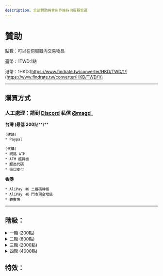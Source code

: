 ```yaml
---
description: 全部贊助將會用作維持伺服器營運
---
```


# 贊助

點數：可以在伺服器内交易物品

臺幣：1TWD:1點

港幣：1HKD:[https://www.findrate.tw/converter/HKD/TWD/1/](https://www.findrate.tw/converter/HKD/TWD/1/)

***

## 購買方式

### 人工處理：請到 [Discord](https://discord.gg/5vS4vdf) 私信 [@magd\_](https://discordapp.com/users/528891881577381899)

**台灣 (最低 300**點**)**

```
(建議)
* Paypal
```

```
(代購)
* 網路 ATM 
* ATM 櫃員機
* 超商代碼
* 街口支付
```

**香港**

```
* AliPay HK 二維碼轉帳 
* AliPay HK 門市現金增值 
* 轉數快
```

***

## 階級：

<details>

<summary>一階 (200點)</summary>



### 特權

<pre><code><strong>» 在告示牌上使用顔色代碼
</strong>» 在聊天室使用顔色代碼
» 拍賣場上架 7 件物品
» 物流區塊限制：150
» 階級專屬稱號
» 階級專屬禮包
</code></pre>

### 禮包

家具幣 x20、寵物幣 x20、自選史萊姆寵物、

![](<.gitbook/assets/image (14).png>)

### 指令

```
» 使用 /hat - 將手上物品戴在頭上
» 使用 /feed - 回滿飽食度
» 使用 /heal - 回滿血量及解除藥水效果
» 使用 /craft - 打開合成台
» 使用 /nickname - 更改顯示的ID
» 使用 /cartographytable - 打開製圖台
» 使用 /smithingtable - 打開鍛造台
```

</details>

<details>

<summary>二階 (800點)</summary>

### 特權

<pre><code><strong>» 在告示牌上使用顔色代碼
</strong><strong>» 在聊天室使用顔色代碼
</strong>» 拍賣場上架 7 件物品
» 物流區塊限制：250
<strong>» 登入時自動簽到
</strong>» 階級專屬稱號
» 階級專屬禮包
</code></pre>

### 禮包

家具幣 x80、寵物幣 x80、自選史萊姆寵物、區塊加載器x2

![](<.gitbook/assets/image (16).png>)

### 指令

```
» 使用 /hat - 將手上物品戴在頭上
» 使用 /feed - 回滿飽食度
» 使用 /heal - 回滿血量及解除藥水效果
» 使用 /craft - 打開合成台
» 使用 /cartographytable - 打開製圖台
» 使用 /smithingtable - 打開鍛造台
» 使用 /stonecutter - 打開切石機
» 使用 /grindstone - 打開砂輪
» 使用 /anvil - 打開鐵砧
» 使用 /loom - 打開紡織機
» 使用 /ec - 打開鍛造台
» 使用 /ptime - 更改個人遊戲顯示時間
» 使用 /pweather - 更改個人遊戲顯示天氣
» 使用 /near - 查看附近玩家
```

</details>

<details>

<summary>三階 (2000點)</summary>

### 特權

物流每區塊：200

```
» 在告示牌上使用顔色代碼
» 在聊天室使用顔色代碼
» 拍賣場上架 13 件物品
» 物流區塊限制：200
» 登入時自動簽到
» 黏液研究全解
» 階級專屬稱號
» 階級專屬禮包
```

### 禮包

家具幣 x200、寵物幣 x200、自選史萊姆寵物、區塊加載器x8

![](<.gitbook/assets/image (17).png>)

### 指令

```
» 使用 /hat - 將手上物品戴在頭上
» 使用 /feed - 回滿飽食度
» 使用 /heal - 回滿血量及解除藥水效果
» 使用 /craft - 打開合成台
» 使用 /cartographytable - 打開製圖台
» 使用 /smithingtable - 打開鍛造台
» 使用 /stonecutter - 打開切石機
» 使用 /grindstone - 打開砂輪
» 使用 /anvil - 打開鐵砧
» 使用 /loom - 打開紡織機
» 使用 /ec - 打開鍛造台
» 使用 /ptime - 更改個人遊戲顯示時間
» 使用 /pweather - 更改個人遊戲顯示天氣
» 使用 /near - 查看附近玩家
» 使用 /condense item - 快速合成
» 使用 /fix all - 修復所有原版工具
```

</details>

<details>

<summary>四階 (4000點)</summary>

### 特權

```
» 在告示牌上使用顔色代碼
» 在聊天室使用顔色代碼
» 拍賣場上架 20 件物品
» 物流區塊限制：無限制
» 登入時自動簽到
» 黏液研究全解
» 階級專屬稱號
» 階級專屬禮包
```

### 禮包

家具幣 x400、寵物幣 x400、自選史萊姆寵物、區塊加載器x16

![](<.gitbook/assets/image (18).png>)

### 指令

```
» 使用 /hat - 將手上物品戴在頭上
» 使用 /feed - 回滿飽食度
» 使用 /heal - 回滿血量及解除藥水效果
» 使用 /craft - 打開合成台
» 使用 /cartographytable - 打開製圖台
» 使用 /smithingtable - 打開鍛造台
» 使用 /stonecutter - 打開切石機
» 使用 /grindstone - 打開砂輪
» 使用 /anvil - 打開鐵砧
» 使用 /loom - 打開紡織機
» 使用 /ec - 打開鍛造台
» 使用 /ptime - 更改個人遊戲顯示時間
» 使用 /pweather - 更改個人遊戲顯示天氣
» 使用 /near - 查看附近玩家
» 使用 /condense item - 快速合成
» 使用 /fix all - 修復所有原版工具
» 使用 /sellall - 出售所有物品
» 使用 /clearinvent - 清除身上物品
» 使用 /sit - 坐下
» 使用 /lay - 躺下
» 使用 /spin - 旋轉
» 使用 /crawl - 爬行
» 使用 /bellyflop - 趴
```

</details>

## 特效：
